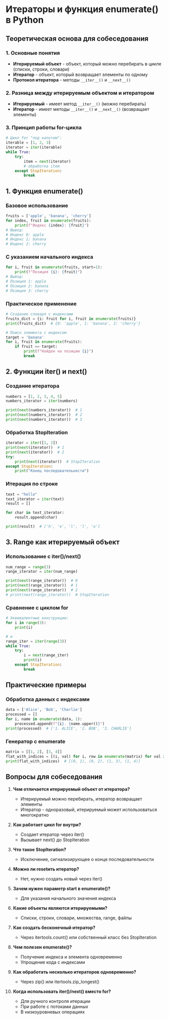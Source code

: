 # Итераторы и функция enumerate() в Python

## Теоретическая основа для собеседования

### 1. Основные понятия
- **Итерируемый объект** - объект, который можно перебирать в цикле (списки, строки, словари)
- **Итератор** - объект, который возвращает элементы по одному
- **Протокол итератора** - методы `__iter__()` и `__next__()`

### 2. Разница между итерируемым объектом и итератором
- **Итерируемый** - имеет метод `__iter__()` (можно перебирать)
- **Итератор** - имеет методы `__iter__()` и `__next__()` (возвращает элементы)

### 3. Принцип работы for-цикла
```python
# Цикл for "под капотом":
iterable = [1, 2, 3]
iterator = iter(iterable)
while True:
    try:
        item = next(iterator)
        # обработка item
    except StopIteration:
        break
```

## 1. Функция enumerate()

### Базовое использование
```python
fruits = ['apple', 'banana', 'cherry']
for index, fruit in enumerate(fruits):
    print(f"Индекс {index}: {fruit}")
# Вывод:
# Индекс 0: apple
# Индекс 1: banana
# Индекс 2: cherry
```

### С указанием начального индекса
```python
for i, fruit in enumerate(fruits, start=1):
    print(f"Позиция {i}: {fruit}")
# Вывод:
# Позиция 1: apple
# Позиция 2: banana
# Позиция 3: cherry
```

### Практическое применение
```python
# Создание словаря с индексами
fruits_dict = {i: fruit for i, fruit in enumerate(fruits)}
print(fruits_dict)  # {0: 'apple', 1: 'banana', 2: 'cherry'}

# Поиск элемента с индексом
target = 'banana'
for i, fruit in enumerate(fruits):
    if fruit == target:
        print(f"Найден на позиции {i}")
        break
```

## 2. Функции iter() и next()

### Создание итератора
```python
numbers = [1, 2, 3, 4, 5]
numbers_iterator = iter(numbers)

print(next(numbers_iterator))  # 1
print(next(numbers_iterator))  # 2
print(next(numbers_iterator))  # 3
```

### Обработка StopIteration
```python
iterator = iter([1, 2])
print(next(iterator))  # 1
print(next(iterator))  # 2
try:
    print(next(iterator))  # StopIteration
except StopIteration:
    print("Конец последовательности")
```

### Итерация по строке
```python
text = "hello"
text_iterator = iter(text)
result = []

for char in text_iterator:
    result.append(char)

print(result)  # ['h', 'e', 'l', 'l', 'o']
```

## 3. Range как итерируемый объект

### Использование с iter()/next()
```python
num_range = range(3)
range_iterator = iter(num_range)

print(next(range_iterator))  # 0
print(next(range_iterator))  # 1
print(next(range_iterator))  # 2
# print(next(range_iterator))  # StopIteration
```

### Сравнение с циклом for
```python
# Эквивалентные конструкции:
for i in range(3):
    print(i)

# и
range_iter = iter(range(3))
while True:
    try:
        i = next(range_iter)
        print(i)
    except StopIteration:
        break
```



## Практические примеры

### Обработка данных с индексами
```python
data = ['Alice', 'Bob', 'Charlie']
processed = []
for i, name in enumerate(data, 1):
    processed.append(f"{i}. {name.upper()}")
print(processed)  # ['1. ALICE', '2. BOB', '3. CHARLIE']
```



### Генератор с enumerate
```python
matrix = [[1, 2], [3, 4]]
flat_with_indices = [(i, val) for i, row in enumerate(matrix) for val in row]
print(flat_with_indices)  # [(0, 1), (0, 2), (1, 3), (1, 4)]
```

## Вопросы для собеседования

1. **Чем отличается итерируемый объект от итератора?**
   - Итерируемый можно перебирать, итератор возвращает элементы
   - Итератор - одноразовый, итерируемый может использоваться многократно

2. **Как работает цикл for внутри?**
   - Создает итератор через iter()
   - Вызывает next() до StopIteration

3. **Что такое StopIteration?**
   - Исключение, сигнализирующее о конце последовательности

4. **Можно ли resetить итератор?**
   - Нет, нужно создать новый через iter()

5. **Зачем нужен параметр start в enumerate()?**
   - Для указания начального значения индекса

6. **Какие объекты являются итерируемыми?**
   - Списки, строки, словари, множества, range, файлы

7. **Как создать бесконечный итератор?**
   - Через itertools.count() или собственный класс без StopIteration

8. **Чем полезен enumerate()?**
   - Получение индекса и элемента одновременно
   - Упрощение кода с индексами

9. **Как обработать несколько итераторов одновременно?**
   - Через zip() или itertools.zip_longest()

10. **Когда использовать iter()/next() вместо for?**
    - Для ручного контроля итерации
    - При работе с потоками данных
    - В низкоуровневых операциях